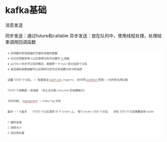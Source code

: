 # kafka基础



消息发送

同步发送：通过future和callable
异步发送：放在队列中，使用线程处理，处理结束调用回调函数


![-w919](media/15421719707670/15422905493605.jpg)
